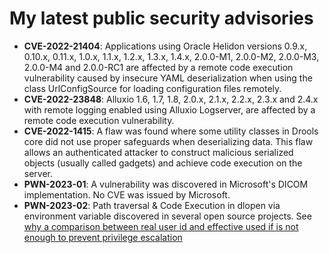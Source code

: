 # My latest public security advisories

- **CVE-2022-21404**: Applications using Oracle Helidon versions  0.9.x, 0.10.x, 0.11.x, 1.0.x, 1.1.x, 1.2.x, 1.3.x, 1.4.x, 2.0.0-M1, 2.0.0-M2, 2.0.0-M3, 2.0.0-M4 and 2.0.0-RC1 are affected by a remote code execution vulnerability caused by insecure YAML deserialization when using the class UrlConfigSource for loading configuration files remotely. 
- **CVE-2022-23848**: Alluxio 1.6, 1.7, 1.8, 2.0.x, 2.1.x, 2.2.x, 2.3.x and 2.4.x with remote logging enabled using Alluxio Logserver, are affected by a remote code execution vulnerability.
- **CVE-2022-1415**: A flaw was found where some utility classes in Drools core did not use proper safeguards when deserializing data. This flaw allows an authenticated attacker to construct malicious serialized objects (usually called gadgets) and achieve code execution on the server.
- **PWN-2023-01**: A vulnerability was discovered in Microsoft's DICOM implementation. No CVE was issued by Microsoft.
- **PWN-2023-02**: Path traversal & Code Execution in dlopen via environment variable discovered in several open source projects. See [why a comparison between real user id and effective used if is not enough to prevent privilege escalation](https://websec.ca/publication/Blog/comparison-between-real-user-id-and-effective-user-id-is-not-enough-to-prevent-privilege-escalation)
